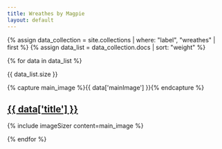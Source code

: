 ```yaml
---
title: Wreathes by Magpie
layout: default
---
```


<div class="wreath-index">
{% assign data_collection = site.collections | where: "label", "wreathes" | first %}
{% assign data_list = data_collection.docs | sort: "weight" %}

{% for data in data_list %}

{{ data_list.size }}

{% capture main_image %}{{ data['mainImage'] }}{% endcapture %}

<div class="wreath-thumb">
    <h2>
        <a href="{{ site.baseurl }}{{ data.url }}">{{ data['title'] }}</a>
        </h2>
    {% include imageSizer content=main_image %}
</div>

{% endfor %}

</div>
